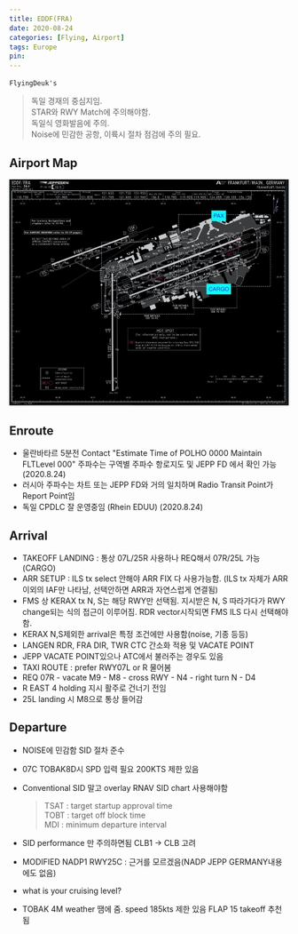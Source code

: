 ```yaml
---
title: EDDF(FRA)
date: 2020-08-24
categories: [Flying, Airport]
tags: Europe
pin:
---
```


`FlyingDeuk's`
> 독일 경재의 중심지임. <br>
STAR와 RWY Match에 주의해야함. <br>
독일식 영화발음에 주의. <br>
Noise에 민감한 공항, 이륙시 절차 점검에 주의 필요. <br>


## Airport Map
![fra](/img/flying/airport/fra_ap.jpg)

## Enroute
* 울란바타르 5분전 Contact "Estimate Time of POLHO 0000 Maintain FLTLevel 000" 주파수는 구역별 주파수 항로지도 및 JEPP FD 에서 확인 가능(2020.8.24)
* 러시아 주파수는 차트 또는 JEPP FD와 거의 일치하며 Radio Transit Point가 Report Point임
* 독일 CPDLC 잘 운영중임 (Rhein EDUU) (2020.8.24)

## Arrival
- TAKEOFF LANDING : 통상 07L/25R 사용하나 REQ해서 07R/25L 가능(CARGO)
- ARR SETUP : ILS tx select 안해야 ARR FIX 다 사용가능함. (ILS tx 자체가 ARR이외의 IAF만 나타남, 선택안하면 ARR과 자연스럽게 연결됨)
- FMS 상 KERAX tx N, S는 해당 RWY만 선택됨. 지시받은 N, S 따라가다가 RWY change되는 식의 접근이 이루어짐. RDR vector시작되면 FMS ILS 다시 선택해야함.
- KERAX N,S제외한 arrival은 특정 조건에만 사용함(noise, 기종 등등)
- LANGEN RDR, FRA DIR, TWR CTC 간소화 적용 및 VACATE POINT
- JEPP VACATE POINT있으나 ATC에서 불러주는 경우도 있음
- TAXI ROUTE : prefer RWY07L or R 물어봄
- REQ 07R - vacate M9 - M8 - cross RWY - N4 - right turn N - D4
- R EAST 4 holding 지시 활주로 건너기 전임
- 25L landing 시 M8으로 통상 들어감

## Departure
- NOISE에 민감함 SID 절차 준수
- 07C TOBAK8D시 SPD 입력 필요 200KTS 제한 있음
- Conventional SID 말고 overlay RNAV SID chart 사용해야함
	> TSAT : target startup approval time <br>
  TOBT : target off block time <br>
  MDI : minimum departure interval

- SID performance 만 주의하면됨 CLB1 -> CLB 고려
- MODIFIED NADP1 RWY25C : 근거를 모르겠음(NADP JEPP GERMANY내용에도 없음)
- what is your cruising level?
- TOBAK 4M weather 땜에 줌. speed 185kts 제한 있음 FLAP 15 takeoff 추천됨

<!--
## From OneNote

### PREFLT
	- 통상 이륙시간대에 RWY34/16 OPEN함 (1300 출발 시간대)

### ENROUTE
	- Ulaanbaatar ATC ETA TIME "TAYAN", "SERNA" 미리 불러주자
	- 5min전 contact 하면 report over POLHO 끝~~~
	- 통상 radio transit point가 report 지점임
	- CPDLC RHEIN (EDUU) 잘됨 (2020.8.24)

### ARRIVAL
	- TAKEOFF LANDING : 통상 07L/25R 사용하나 REQ해서 07R/25L 가능(
	- ARR SETUP : ILS tx select 안해야 ARR FIX 다 사용가능함. (ILS tx 자체가 ARR이외의 IAF만 나타남, 선택안하면 ARR과 자연스럽게 연결됨)
	- FMS 상 KERAX tx N, S는 해당 RWY만 선택됨. 지시받은 N, S 따라가다가 RWY change되는 식의 접근이 이루어짐. RDR vector시작되면 FMS ILS 다시 선택해야함.
	- KERAX N,S제외한 arrival은 특정 조건에만 사용함(noise, 기종 등등)
	- FRA DIR, TWR CTC 간소화 적용 및 VACATE POINT
	- JEPP VACATE POINT있으나 ATC에서 불러주는 경우도 있음
	- TAXI ROUTE : prefer RWY07L or R 물어봄
	- REQ 07R - vacate M9 - M8 - cross RWY - N4 - right turn N - D4
	- R EAST 4 holding 지시 활주로 건너기 전임
	- 25L landing 시 M8으로 통상 들어감


### DEPARTURE
	- NOISE에 민감함 SID 절차 준수
	- 07C TOBAK8D시 SPD 입력 필요 200KTS 제한 있음
	- Conventional SID 말고 overlay RNAV SID chart 사용해야함
		○ TSAT : target startup approval time
		○ TOBT : target off block time
		○ MDI : minimum departure interval
	- SID performance 만 주의하면됨 CLB1 -> CLB 고려
	- MODIFIED NADP1 RWY25C ? 근거를 모르겠음 회사절차?
           (NADP JEPP GERMANY내용에도 없음)
	- what is your cruising level?
	- TOBAK 4M weather 땜에 줌. speed 185kts 제한 있음 FLAP 15 takeoff 추천됨

### STAY
	- INTERCITY 매 30분 마다 0030까지
	- Terminal 2는 한시간간격 05분에만 옴
	- TAX Refund : KE counter 1층 짐부칠거면 스템프... 아니면 들어가서 하란다... 짐검사 때문인듯…
	- Check out baggage는 일단 수속해서 테그달고 가서 baggage가지고 가서 스템프받으면 되는듯… 우측끝에 짐부쳐지는 벨트가 따로 있음
	- 객실 크루샾 디택스 19% 까지 가능 1년 이내 디택스 영수증 지참
	- 도장은 3개월내 가능하나 짐 보자고 할 수 있음
	- TV HDMI 0번 누르면 외부입력 선택 가능?
	- NH HOTEL AIRPORT 1 버스타야 리모아 매장 갈수 있음.
		○ Sheraton Hotel 출발 15분 45분, NH Hotel 출발 0분 30분
		○ Crew할인 20%, detax 11%
	- LH CARPOOL 알아보자
	- http://www.layoverfrankfurt.de.vu  (지상직원 추천하는 싸이트)

	• CARGO비행와서 FRA에서 물건사시면 택스리펀때문에 조금 골치가 아픈데 오늘 완전 깨끗한 답을 찾았습니다
	CARGO로 OUTBOUND하실때 세관직원불러서 도장받는거까지는 다 아시는 절차이고
	그다음 돈을 리펀받으려면 서류를 우편으로 부쳐야한다 PAX로 오지않으면 못받는다 말이많았는데..

	• 터미널1 B COUNTER 553~559로 가면 모든회사(택스리펀회사가 세개나되더군요)의 창구가 있네요. 다음번비행오실때  바로 리펀받으실수있습니다.(반드시 사전 스탬프는 있어야합니다!)
	호텔서 나와 에스컬레이터 타고 내려가면 바로 B COUNTER가 있습니다. 일분도 안걸렸어요.게다가 현금으로 받았는데 수수료도 안떼던걸요. 본인확인 절차도없네요
